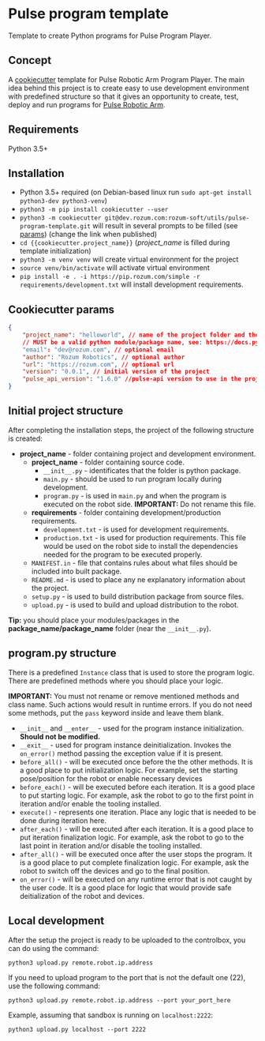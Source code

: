 # Pulse program template

Template to create Python programs for Pulse Program Player.

## Concept

A [cookiecutter](https://github.com/cookiecutter/cookiecutter) template for
Pulse Robotic Arm Program Player. The main idea behind this project is to create
easy to use development environment with predefined structure so that it gives
an opportunity to create, test, deploy and run programs for 
[Pulse Robotic Arm](https://rozum.com/robotic-arm/).

## Requirements

Python 3.5+

## Installation

* Python 3.5+ required 
  (on Debian-based linux run `sudo apt-get install python3-dev python3-venv`)
* `python3 -m pip install cookiecutter --user`
* `python3 -m cookiecutter git@dev.rozum.com:rozum-soft/utils/pulse-program-template.git`
  will result in several prompts to be filled (see [params](#cookiecutter-params))
  (change the link when published)
* `cd {{cookiecutter.project_name}}` (*project_name* is filled during template initialization)
* `python3 -m venv venv` will create virtual environment for the project
* `source venv/bin/activate` will activate virtual environment
* `pip install -e . -i https://pip.rozum.com/simple -r requirements/development.txt`
  will install development requirements.

## Cookiecutter params
```json
{
    "project_name": "helloworld", // name of the project folder and the package inside.
    // MUST be a valid python module/package name, see: https://docs.python-guide.org/writing/structure/#modules 
    "email": "dev@rozum.com", // optional email
    "author": "Rozum Robotics", // optional author
    "url": "https://rozum.com", // optional url
    "version": "0.0.1", // initial version of the project
    "pulse_api_version": "1.6.0" //pulse-api version to use in the project
}
```

## Initial project structure

After completing the installation steps, the project of the following structure
is created:

* **project_name** - folder containing project and development environment.
  * **project_name** - folder containing source code.
    * `__init__.py` - identificates that the folder is python package.
    * `main.py` - should be used to run program locally during development.
    * `program.py` - is used in `main.py` and when the program is executed on 
      the robot side. **IMPORTANT:** Do not rename this file.
  * **requirements** - folder containing development/production requirements.
    * `development.txt` - is used for development requirements.
    * `production.txt` - is used for production requirements.
      This file would be used on the robot side to install the dependencies
      needed for the program to be executed properly.
  * `MANIFEST.in` - file that contains rules about what files should be included
    into built package.
  * `README.md` - is used to place any ne explanatory information about the
    project.
  * `setup.py` - is used to build distribution package from source files.
  * `upload.py` - is used to build and upload distribution to the robot.

**Tip:** you should place your modules/packages in the **package_name/package_name**
folder (near the `__init__.py`).

## program.py structure

There is a predefined `Instance` class that is used to store the program logic.
There are predefined methods where you should place your logic.

**IMPORTANT:** You must not rename or remove mentioned methods and class name.
Such actions would result in runtime errors. If you do not need some methods,
put the `pass` keyword inside and leave them blank.

* `__init__` and `__enter__` - used for the program instance initialization.
  **Should not be modified.**
* `__exit__` - used for program instance deinitialization. Invokes the
  `on_error()` method passing the exception value if it is present.
* `before_all()` - will be executed once before the the other methods.
  It is a good place to put initialization logic. For example, set the starting
  pose/position for the robot or enable necessary devices
* `before_each()` - will be executed before each iteration. It is a good place
  to put starting logic. For example, ask the robot to go to the first point in 
  iteration and/or enable the tooling installed.
* `execute()` - represents one iteration. Place any logic that is needed to be
  done during iteration here.
* `after_each()` - will be executed after each iteration. It is a good place to
  put iteration finalization logic. For example, ask the robot to go to the last
  point in iteration and/or disable the tooling installed.
* `after_all()` - will be executed once after the user stops the program.
  It is a good place to put complete finalization logic. For example, ask the
  robot to switch off the devices and go to the final position.
* `on_error()` - will be executed on any runtime error that is not caught by
  the user code. It is a good place for logic that would provide safe
  deitialization of the robot and devices.

## Local development

After the setup the project is ready to be uploaded to the controlbox,
you can do using the command:

`python3 upload.py remote.robot.ip.address`

If you need to upload program to the port that is not the default one (22),
use the following command:

`python3 upload.py remote.robot.ip.address --port your_port_here`

Example, assuming that sandbox is running on `localhost:2222`:

`python3 upload.py localhost --port 2222`
